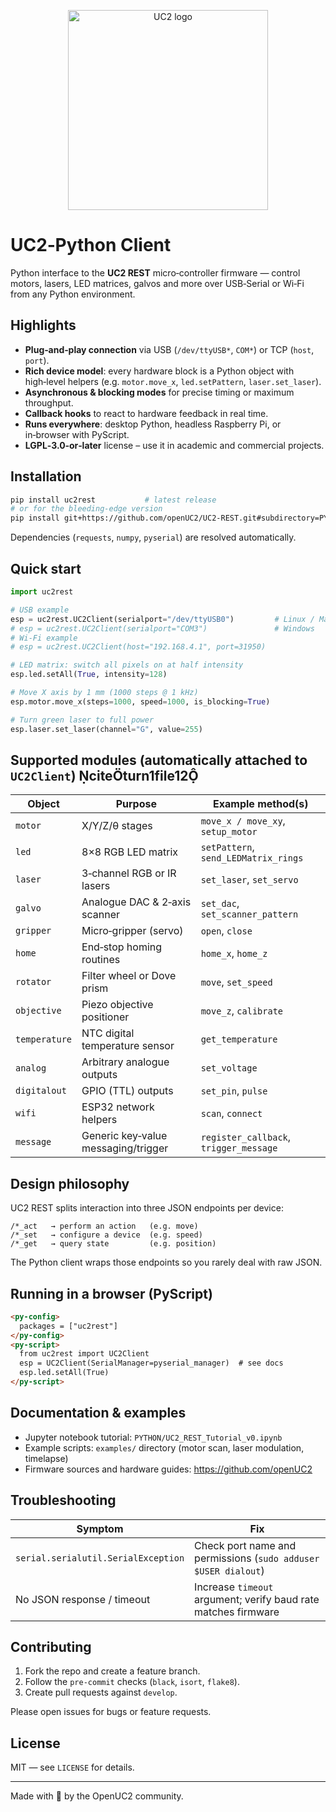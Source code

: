 <p align="center">
  <img src="https://raw.githubusercontent.com/bionanoimaging/UC2-GIT/master/IMAGES/UC2_logo_text.png" width="320" alt="UC2 logo">
</p>

# UC2‑Python Client

Python interface to the **UC2 REST** micro‑controller firmware — control motors, lasers, LED matrices, galvos and more over USB‑Serial or Wi‑Fi from any Python environment.

## Highlights

- **Plug‑and‑play connection** via USB (`/dev/ttyUSB*`, `COM*`) or TCP (`host`, `port`).
- **Rich device model**: every hardware block is a Python object with high‑level helpers (e.g. `motor.move_x`, `led.setPattern`, `laser.set_laser`).
- **Asynchronous & blocking modes** for precise timing or maximum throughput.
- **Callback hooks** to react to hardware feedback in real time.
- **Runs everywhere**: desktop Python, headless Raspberry Pi, or in‑browser with PyScript.
- **LGPL‑3.0‑or‑later** license – use it in academic and commercial projects.

## Installation

```bash
pip install uc2rest           # latest release
# or for the bleeding‑edge version
pip install git+https://github.com/openUC2/UC2-REST.git#subdirectory=PYTHON
```

Dependencies (`requests`, `numpy`, `pyserial`) are resolved automatically.

## Quick start

```python
import uc2rest

# USB example
esp = uc2rest.UC2Client(serialport="/dev/ttyUSB0")         # Linux / Mac OS
# esp = uc2rest.UC2Client(serialport="COM3")               # Windows
# Wi‑Fi example
# esp = uc2rest.UC2Client(host="192.168.4.1", port=31950)

# LED matrix: switch all pixels on at half intensity
esp.led.setAll(True, intensity=128)

# Move X axis by 1 mm (1000 steps @ 1 kHz)
esp.motor.move_x(steps=1000, speed=1000, is_blocking=True)

# Turn green laser to full power
esp.laser.set_laser(channel="G", value=255)
```

## Supported modules (automatically attached to `UC2Client`) citeturn1file12

| Object          | Purpose                               | Example method(s)                    |
|-----------------|---------------------------------------|--------------------------------------|
| `motor`         | X/Y/Z/θ stages                        | `move_x / move_xy`, `setup_motor`    |
| `led`           | 8×8 RGB LED matrix                    | `setPattern`, `send_LEDMatrix_rings` |
| `laser`         | 3‑channel RGB or IR lasers            | `set_laser`, `set_servo`             |
| `galvo`         | Analogue DAC & 2‑axis scanner         | `set_dac`, `set_scanner_pattern`     |
| `gripper`       | Micro‑gripper (servo)                 | `open`, `close`                      |
| `home`          | End‑stop homing routines              | `home_x`, `home_z`                   |
| `rotator`       | Filter wheel or Dove prism            | `move`, `set_speed`                  |
| `objective`     | Piezo objective positioner            | `move_z`, `calibrate`                |
| `temperature`   | NTC digital temperature sensor        | `get_temperature`                    |
| `analog`        | Arbitrary analogue outputs            | `set_voltage`                        |
| `digitalout`    | GPIO (TTL) outputs                    | `set_pin`, `pulse`                   |
| `wifi`          | ESP32 network helpers                 | `scan`, `connect`                    |
| `message`       | Generic key‑value messaging/trigger   | `register_callback`, `trigger_message` |

## Design philosophy

UC2 REST splits interaction into three JSON endpoints per device:

```
/*_act   → perform an action   (e.g. move)
/*_set   → configure a device  (e.g. speed)
/*_get   → query state         (e.g. position)
```

The Python client wraps those endpoints so you rarely deal with raw JSON.


## Running in a browser (PyScript)

```html
<py-config>
  packages = ["uc2rest"]
</py-config>
<py-script>
  from uc2rest import UC2Client
  esp = UC2Client(SerialManager=pyserial_manager)  # see docs
  esp.led.setAll(True)
</py-script>
```

## Documentation & examples

* Jupyter notebook tutorial: `PYTHON/UC2_REST_Tutorial_v0.ipynb`  
* Example scripts: `examples/` directory (motor scan, laser modulation, timelapse)  
* Firmware sources and hardware guides: <https://github.com/openUC2>

## Troubleshooting

| Symptom                      | Fix |
|------------------------------|-----|
| `serial.serialutil.SerialException` | Check port name and permissions (`sudo adduser $USER dialout`) |
| No JSON response / timeout   | Increase `timeout` argument; verify baud rate matches firmware |

## Contributing

1. Fork the repo and create a feature branch.  
2. Follow the `pre‑commit` checks (`black`, `isort`, `flake8`).  
3. Create pull requests against `develop`.

Please open issues for bugs or feature requests.

## License

MIT — see `LICENSE` for details.

---

Made with 💚 by the OpenUC2 community.